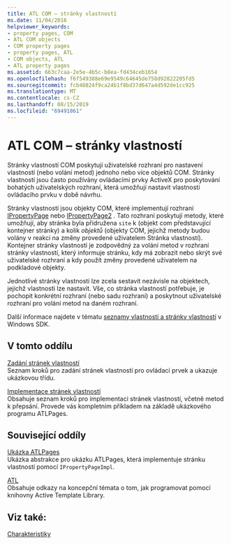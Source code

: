 ```yaml
---
title: ATL COM – stránky vlastností
ms.date: 11/04/2016
helpviewer_keywords:
- property pages, COM
- ATL COM objects
- COM property pages
- property pages, ATL
- COM objects, ATL
- ATL property pages
ms.assetid: 663c7caa-2e5e-4b5c-b8ea-fd434ceb1654
ms.openlocfilehash: f6f549388e69e9549c64645de758d92822205fd5
ms.sourcegitcommit: fcb48824f9ca24b1f8bd37d647a4d592de1cc925
ms.translationtype: MT
ms.contentlocale: cs-CZ
ms.lasthandoff: 08/15/2019
ms.locfileid: "69491861"
---
```

# <a name="atl-com-property-pages"></a>ATL COM – stránky vlastností

Stránky vlastností COM poskytují uživatelské rozhraní pro nastavení vlastností (nebo volání metod) jednoho nebo více objektů COM. Stránky vlastností jsou často používány ovládacími prvky ActiveX pro poskytování bohatých uživatelských rozhraní, která umožňují nastavit vlastnosti ovládacího prvku v době návrhu.

Stránky vlastností jsou objekty COM, které implementují rozhraní [IPropertyPage](/windows/win32/api/ocidl/nn-ocidl-ipropertypage) nebo [IPropertyPage2](/windows/win32/api/ocidl/nn-ocidl-ipropertypage2) . Tato rozhraní poskytují metody, které umožňují, aby stránka byla přidružena `site` k (objekt com představující kontejner stránky) a kolik *objektů* (objekty COM, jejichž metody budou volány v reakci na změny provedené uživatelem Stránka vlastností). Kontejner stránky vlastností je zodpovědný za volání metod v rozhraní stránky vlastností, který informuje stránku, kdy má zobrazit nebo skrýt své uživatelské rozhraní a kdy použít změny provedené uživatelem na podkladové objekty.

Jednotlivé stránky vlastností lze zcela sestavit nezávisle na objektech, jejichž vlastnosti lze nastavit. Vše, co stránka vlastností potřebuje, je pochopit konkrétní rozhraní (nebo sadu rozhraní) a poskytnout uživatelské rozhraní pro volání metod na daném rozhraní.

Další informace najdete v tématu [seznamy vlastností a stránky vlastností](/windows/win32/com/property-sheets-and-property-pages) v Windows SDK.

## <a name="in-this-section"></a>V tomto oddílu

[Zadání stránek vlastností](../atl/specifying-property-pages.md)<br/>
Seznam kroků pro zadání stránek vlastností pro ovládací prvek a ukazuje ukázkovou třídu.

[Implementace stránek vlastností](../atl/implementing-property-pages.md)<br/>
Obsahuje seznam kroků pro implementaci stránek vlastností, včetně metod k přepsání. Provede vás kompletním příkladem na základě ukázkového programu ATLPages.

## <a name="related-sections"></a>Související oddíly

[Ukázka ATLPages](../overview/visual-cpp-samples.md)<br/>
Ukázka abstrakce pro ukázku ATLPages, která implementuje stránku vlastností pomocí `IPropertyPageImpl`.

[ATL](../atl/active-template-library-atl-concepts.md)<br/>
Obsahuje odkazy na koncepční témata o tom, jak programovat pomocí knihovny Active Template Library.

## <a name="see-also"></a>Viz také:

[Charakteristiky](../atl/active-template-library-atl-concepts.md)
